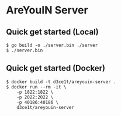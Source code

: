 # AreYouIN Server

## Quick get started (Local)
```
$ go build -o ./server.bin ./server
$ ./server.bin
```


## Quick get started (Docker)
```shell
$ docker build -t d3ce1t/areyouin-server .
$ docker run --rm -it \  
    -p 1822:1822 \  
    -p 2022:2022 \  
    -p 40186:40186 \  
    d3ce1t/areyouin-server
```
